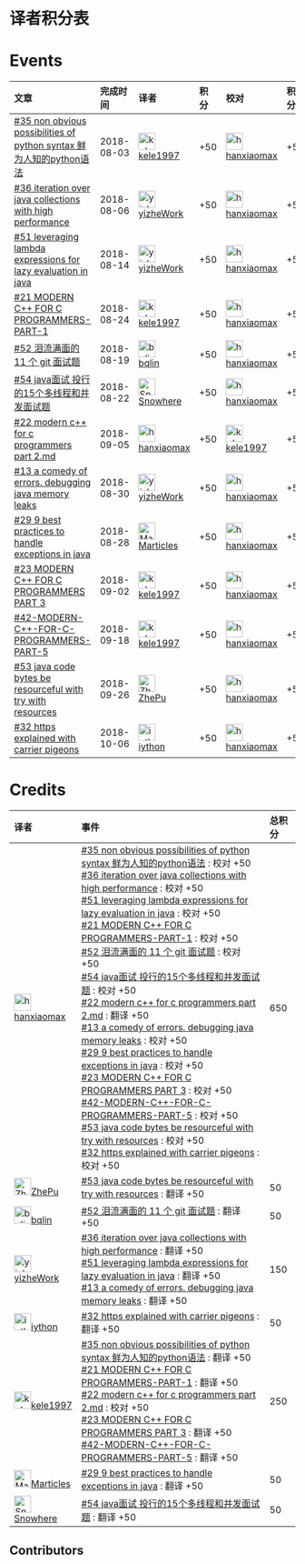 # 译者积分表
# Events
|文章|完成时间|译者|积分|校对|积分|
|:---|:---|:---|:---|:---|:---|
| [#35 non obvious possibilities of python syntax 鲜为人知的python语法](https://github.com/jobbole/translation-project/pull/56) |  2018-08-03  | <img alt="kele1997" src="https://avatars2.githubusercontent.com/u/24707678?v=4&s=30" width='30px'><br>[kele1997](https://github.com/kele1997) |+50|<img alt="hanxiaomax" src="https://avatars1.githubusercontent.com/u/3370445?v=4&s=30" width='30px'><br>[hanxiaomax](https://github.com/hanxiaomax)| +50   | 
| [#36 iteration over java collections with high performance](https://github.com/jobbole/translation-project/pull/59) |  2018-08-06  | <img alt="yizheWork" src="https://avatars1.githubusercontent.com/u/10849859?v=4&s=30" width='30px'><br>[yizheWork](https://github.com/yizheWork) |+50|<img alt="hanxiaomax" src="https://avatars1.githubusercontent.com/u/3370445?v=4&s=30" width='30px'><br>[hanxiaomax](https://github.com/hanxiaomax)| +50   | 
| [#51 leveraging lambda expressions for lazy evaluation in java](https://github.com/jobbole/translation-project/pull/67) |  2018-08-14  | <img alt="yizheWork" src="https://avatars1.githubusercontent.com/u/10849859?v=4&s=30" width='30px'><br>[yizheWork](https://github.com/yizheWork) |+50|<img alt="hanxiaomax" src="https://avatars1.githubusercontent.com/u/3370445?v=4&s=30" width='30px'><br>[hanxiaomax](https://github.com/hanxiaomax)| +50   | 
| [#21 MODERN C++ FOR C PROGRAMMERS-PART-1](https://github.com/jobbole/translation-project/pull/70) |  2018-08-24  | <img alt="kele1997" src="https://avatars2.githubusercontent.com/u/24707678?v=4&s=30" width='30px'><br>[kele1997](https://github.com/kele1997) |+50|<img alt="hanxiaomax" src="https://avatars1.githubusercontent.com/u/3370445?v=4&s=30" width='30px'><br>[hanxiaomax](https://github.com/hanxiaomax)| +50   | 
| [#52 泪流满面的 11 个 git 面试题](https://github.com/jobbole/translation-project/pull/71) |  2018-08-19  | <img alt="bqlin" src="https://avatars1.githubusercontent.com/u/13716794?v=4&s=30" width='30px'><br>[bqlin](https://github.com/bqlin) |+50|<img alt="hanxiaomax" src="https://avatars1.githubusercontent.com/u/3370445?v=4&s=30" width='30px'><br>[hanxiaomax](https://github.com/hanxiaomax)| +50   | 
| [#54 java面试 投行的15个多线程和并发面试题](https://github.com/jobbole/translation-project/pull/72) |  2018-08-22  | <img alt="Snowhere" src="https://avatars1.githubusercontent.com/u/5283862?v=4&s=30" width='30px'><br>[Snowhere](https://github.com/Snowhere) |+50|<img alt="hanxiaomax" src="https://avatars1.githubusercontent.com/u/3370445?v=4&s=30" width='30px'><br>[hanxiaomax](https://github.com/hanxiaomax)| +50   | 
| [#22 modern c++ for c programmers part 2.md](https://github.com/jobbole/translation-project/pull/74) |  2018-09-05  | <img alt="hanxiaomax" src="https://avatars1.githubusercontent.com/u/3370445?v=4&s=30" width='30px'><br>[hanxiaomax](https://github.com/hanxiaomax) |+50|<img alt="kele1997" src="https://avatars2.githubusercontent.com/u/24707678?v=4&s=30" width='30px'><br>[kele1997](https://github.com/kele1997)| +50   | 
| [#13 a comedy of errors. debugging java memory leaks](https://github.com/jobbole/translation-project/pull/75) |  2018-08-30  | <img alt="yizheWork" src="https://avatars1.githubusercontent.com/u/10849859?v=4&s=30" width='30px'><br>[yizheWork](https://github.com/yizheWork) |+50|<img alt="hanxiaomax" src="https://avatars1.githubusercontent.com/u/3370445?v=4&s=30" width='30px'><br>[hanxiaomax](https://github.com/hanxiaomax)| +50   | 
| [#29 9 best practices to handle exceptions in java](https://github.com/jobbole/translation-project/pull/76) |  2018-08-28  | <img alt="Marticles" src="https://avatars3.githubusercontent.com/u/37302483?v=4&s=30" width='30px'><br>[Marticles](https://github.com/Marticles) |+50|<img alt="hanxiaomax" src="https://avatars1.githubusercontent.com/u/3370445?v=4&s=30" width='30px'><br>[hanxiaomax](https://github.com/hanxiaomax)| +50   | 
| [#23 MODERN C++ FOR C PROGRAMMERS PART 3](https://github.com/jobbole/translation-project/pull/78) |  2018-09-02  | <img alt="kele1997" src="https://avatars2.githubusercontent.com/u/24707678?v=4&s=30" width='30px'><br>[kele1997](https://github.com/kele1997) |+50|<img alt="hanxiaomax" src="https://avatars1.githubusercontent.com/u/3370445?v=4&s=30" width='30px'><br>[hanxiaomax](https://github.com/hanxiaomax)| +50   | 
| [#42-MODERN-C++-FOR-C-PROGRAMMERS-PART-5](https://github.com/jobbole/translation-project/pull/85) |  2018-09-18  | <img alt="kele1997" src="https://avatars2.githubusercontent.com/u/24707678?v=4&s=30" width='30px'><br>[kele1997](https://github.com/kele1997) |+50|<img alt="hanxiaomax" src="https://avatars1.githubusercontent.com/u/3370445?v=4&s=30" width='30px'><br>[hanxiaomax](https://github.com/hanxiaomax)| +50   | 
| [#53 java code bytes be resourceful with try with resources](https://github.com/jobbole/translation-project/pull/88) |  2018-09-26  | <img alt="ZhePu" src="https://avatars0.githubusercontent.com/u/16314675?v=4&s=30" width='30px'><br>[ZhePu](https://github.com/ZhePu) |+50|<img alt="hanxiaomax" src="https://avatars1.githubusercontent.com/u/3370445?v=4&s=30" width='30px'><br>[hanxiaomax](https://github.com/hanxiaomax)| +50   | 
| [#32 https explained with carrier pigeons](https://github.com/jobbole/translation-project/pull/92) |  2018-10-06  | <img alt="iython" src="https://avatars0.githubusercontent.com/u/29975749?v=4&s=30" width='30px'><br>[iython](https://github.com/iython) |+50|<img alt="hanxiaomax" src="https://avatars1.githubusercontent.com/u/3370445?v=4&s=30" width='30px'><br>[hanxiaomax](https://github.com/hanxiaomax)| +50   | 

# Credits
|译者|事件|总积分|
|:---|:---|:---|
| <img alt="hanxiaomax" src="https://avatars1.githubusercontent.com/u/3370445?v=4&s=30" width='30px'>[hanxiaomax](https://github.com/hanxiaomax) |[#35 non obvious possibilities of python syntax 鲜为人知的python语法](https://github.com/jobbole/translation-project/pull/56) : 校对  +50<br>[#36 iteration over java collections with high performance](https://github.com/jobbole/translation-project/pull/59) : 校对  +50<br>[#51 leveraging lambda expressions for lazy evaluation in java](https://github.com/jobbole/translation-project/pull/67) : 校对  +50<br>[#21 MODERN C++ FOR C PROGRAMMERS-PART-1](https://github.com/jobbole/translation-project/pull/70) : 校对  +50<br>[#52 泪流满面的 11 个 git 面试题](https://github.com/jobbole/translation-project/pull/71) : 校对  +50<br>[#54 java面试 投行的15个多线程和并发面试题](https://github.com/jobbole/translation-project/pull/72) : 校对  +50<br>[#22 modern c++ for c programmers part 2.md](https://github.com/jobbole/translation-project/pull/74) : 翻译  +50<br>[#13 a comedy of errors. debugging java memory leaks](https://github.com/jobbole/translation-project/pull/75) : 校对  +50<br>[#29 9 best practices to handle exceptions in java](https://github.com/jobbole/translation-project/pull/76) : 校对  +50<br>[#23 MODERN C++ FOR C PROGRAMMERS PART 3](https://github.com/jobbole/translation-project/pull/78) : 校对  +50<br>[#42-MODERN-C++-FOR-C-PROGRAMMERS-PART-5](https://github.com/jobbole/translation-project/pull/85) : 校对  +50<br>[#53 java code bytes be resourceful with try with resources](https://github.com/jobbole/translation-project/pull/88) : 校对  +50<br>[#32 https explained with carrier pigeons](https://github.com/jobbole/translation-project/pull/92) : 校对  +50<br> | 650| 
| <img alt="ZhePu" src="https://avatars0.githubusercontent.com/u/16314675?v=4&s=30" width='30px'>[ZhePu](https://github.com/ZhePu) |[#53 java code bytes be resourceful with try with resources](https://github.com/jobbole/translation-project/pull/88) : 翻译  +50<br> | 50| 
| <img alt="bqlin" src="https://avatars1.githubusercontent.com/u/13716794?v=4&s=30" width='30px'>[bqlin](https://github.com/bqlin) |[#52 泪流满面的 11 个 git 面试题](https://github.com/jobbole/translation-project/pull/71) : 翻译  +50<br> | 50| 
| <img alt="yizheWork" src="https://avatars1.githubusercontent.com/u/10849859?v=4&s=30" width='30px'>[yizheWork](https://github.com/yizheWork) |[#36 iteration over java collections with high performance](https://github.com/jobbole/translation-project/pull/59) : 翻译  +50<br>[#51 leveraging lambda expressions for lazy evaluation in java](https://github.com/jobbole/translation-project/pull/67) : 翻译  +50<br>[#13 a comedy of errors. debugging java memory leaks](https://github.com/jobbole/translation-project/pull/75) : 翻译  +50<br> | 150| 
| <img alt="iython" src="https://avatars0.githubusercontent.com/u/29975749?v=4&s=30" width='30px'>[iython](https://github.com/iython) |[#32 https explained with carrier pigeons](https://github.com/jobbole/translation-project/pull/92) : 翻译  +50<br> | 50| 
| <img alt="kele1997" src="https://avatars2.githubusercontent.com/u/24707678?v=4&s=30" width='30px'>[kele1997](https://github.com/kele1997) |[#35 non obvious possibilities of python syntax 鲜为人知的python语法](https://github.com/jobbole/translation-project/pull/56) : 翻译  +50<br>[#21 MODERN C++ FOR C PROGRAMMERS-PART-1](https://github.com/jobbole/translation-project/pull/70) : 翻译  +50<br>[#22 modern c++ for c programmers part 2.md](https://github.com/jobbole/translation-project/pull/74) : 校对  +50<br>[#23 MODERN C++ FOR C PROGRAMMERS PART 3](https://github.com/jobbole/translation-project/pull/78) : 翻译  +50<br>[#42-MODERN-C++-FOR-C-PROGRAMMERS-PART-5](https://github.com/jobbole/translation-project/pull/85) : 翻译  +50<br> | 250| 
| <img alt="Marticles" src="https://avatars3.githubusercontent.com/u/37302483?v=4&s=30" width='30px'>[Marticles](https://github.com/Marticles) |[#29 9 best practices to handle exceptions in java](https://github.com/jobbole/translation-project/pull/76) : 翻译  +50<br> | 50| 
| <img alt="Snowhere" src="https://avatars1.githubusercontent.com/u/5283862?v=4&s=30" width='30px'>[Snowhere](https://github.com/Snowhere) |[#54 java面试 投行的15个多线程和并发面试题](https://github.com/jobbole/translation-project/pull/72) : 翻译  +50<br> | 50| 

##  Contributors
